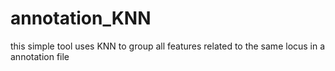 # annotation_KNN
this simple tool uses KNN to group all features related to the same locus in a annotation file
